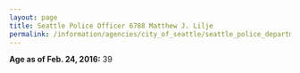 ```yaml
---
layout: page
title: Seattle Police Officer 6788 Matthew J. Lilje
permalink: /information/agencies/city_of_seattle/seattle_police_department/copbook/6788/
---
```


**Age as of Feb. 24, 2016:** 39

